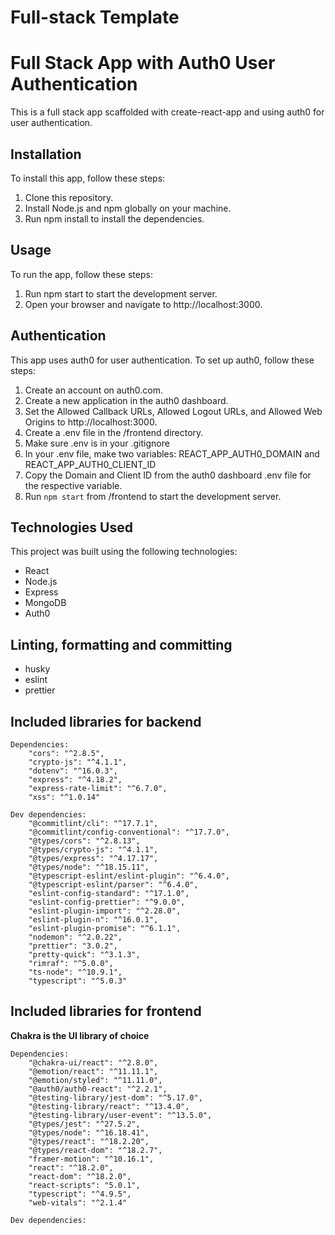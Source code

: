 # Full-stack Template

# Full Stack App with Auth0 User Authentication

This is a full stack app scaffolded with create-react-app and using auth0 for user authentication.

## Installation

To install this app, follow these steps:

1. Clone this repository.
2. Install Node.js and npm globally on your machine.
3. Run npm install to install the dependencies.

## Usage

To run the app, follow these steps:

1. Run npm start to start the development server.
2. Open your browser and navigate to http://localhost:3000.

## Authentication

This app uses auth0 for user authentication. To set up auth0, follow these steps:

1. Create an account on auth0.com.
2. Create a new application in the auth0 dashboard.
3. Set the Allowed Callback URLs, Allowed Logout URLs, and Allowed Web Origins to http://localhost:3000.
4. Create a .env file in the /frontend directory.
5. Make sure .env is in your .gitignore
6. In your .env file, make two variables: REACT_APP_AUTH0_DOMAIN and REACT_APP_AUTH0_CLIENT_ID
7. Copy the Domain and Client ID from the auth0 dashboard .env file for the respective variable.
8. Run `npm start` from /frontend to start the development server.

## Technologies Used

This project was built using the following technologies:

- React
- Node.js
- Express
- MongoDB
- Auth0

## Linting, formatting and committing

- husky
- eslint
- prettier

## Included libraries for backend

    Dependencies:
    	"cors": "^2.8.5",
    	"crypto-js": "^4.1.1",
    	"dotenv": "^16.0.3",
    	"express": "^4.18.2",
    	"express-rate-limit": "^6.7.0",
    	"xss": "^1.0.14"

    Dev dependencies:
    	"@commitlint/cli": "^17.7.1",
    	"@commitlint/config-conventional": "^17.7.0",
    	"@types/cors": "^2.8.13",
    	"@types/crypto-js": "^4.1.1",
    	"@types/express": "^4.17.17",
    	"@types/node": "^18.15.11",
    	"@typescript-eslint/eslint-plugin": "^6.4.0",
    	"@typescript-eslint/parser": "^6.4.0",
    	"eslint-config-standard": "^17.1.0",
    	"eslint-config-prettier": "^9.0.0",
    	"eslint-plugin-import": "^2.28.0",
    	"eslint-plugin-n": "^16.0.1",
    	"eslint-plugin-promise": "^6.1.1",
    	"nodemon": "^2.0.22",
    	"prettier": "3.0.2",
    	"pretty-quick": "^3.1.3",
    	"rimraf": "^5.0.0",
    	"ts-node": "^10.9.1",
    	"typescript": "^5.0.3"

## Included libraries for frontend

**Chakra is the UI library of choice**

    Dependencies:
    	"@chakra-ui/react": "^2.8.0",
    	"@emotion/react": "^11.11.1",
    	"@emotion/styled": "^11.11.0",
    	"@auth0/auth0-react": "^2.2.1",
    	"@testing-library/jest-dom": "^5.17.0",
    	"@testing-library/react": "^13.4.0",
    	"@testing-library/user-event": "^13.5.0",
    	"@types/jest": "^27.5.2",
    	"@types/node": "^16.18.41",
    	"@types/react": "^18.2.20",
    	"@types/react-dom": "^18.2.7",
    	"framer-motion": "^10.16.1",
    	"react": "^18.2.0",
    	"react-dom": "^18.2.0",
    	"react-scripts": "5.0.1",
    	"typescript": "^4.9.5",
    	"web-vitals": "^2.1.4"

    Dev dependencies:
